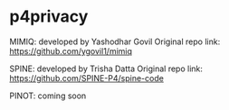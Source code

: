# p4privacy

MIMIQ: developed by Yashodhar Govil
Original repo link: https://github.com/ygovil1/mimiq

SPINE: developed by Trisha Datta
Original repo link: https://github.com/SPINE-P4/spine-code

PINOT: coming soon
